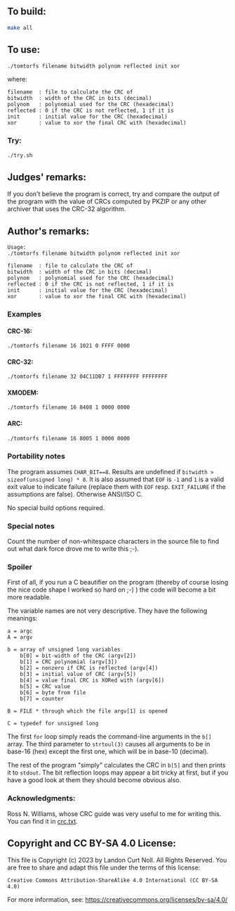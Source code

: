 ## To build:

```sh
make all
```


## To use:

```sh
./tomtorfs filename bitwidth polynom reflected init xor
```

where:

```
filename  : file to calculate the CRC of
bitwidth  : width of the CRC in bits (decimal)
polynom   : polynomial used for the CRC (hexadecimal)
reflected : 0 if the CRC is not reflected, 1 if it is
init      : initial value for the CRC (hexadecimal)
xor       : value to xor the final CRC with (hexadecimal)
```

### Try:

```sh
./try.sh
```


## Judges' remarks:

If you don't believe the program is correct, try and compare the output
of the program with the value of CRCs computed by PKZIP or any other
archiver that uses the CRC-32 algorithm.


## Author's remarks:

```
Usage:
./tomtorfs filename bitwidth polynom reflected init xor

filename  : file to calculate the CRC of
bitwidth  : width of the CRC in bits (decimal)
polynom   : polynomial used for the CRC (hexadecimal)
reflected : 0 if the CRC is not reflected, 1 if it is
init      : initial value for the CRC (hexadecimal)
xor       : value to xor the final CRC with (hexadecimal)
```

### Examples


#### CRC-16:

```sh
./tomtorfs filename 16 1021 0 FFFF 0000
```


#### CRC-32:


```sh
./tomtorfs filename 32 04C11DB7 1 FFFFFFFF FFFFFFFF
```


#### XMODEM:

```sh
./tomtorfs filename 16 8408 1 0000 0000

```


#### ARC:

```sh
./tomtorfs filename 16 8005 1 0000 0000
```


### Portability notes

The program assumes `CHAR_BIT==8`. Results are undefined if `bitwidth >
sizeof(unsigned long) * 8`. It is also assumed that `EOF` is `-1` and `1` is a
valid exit value to indicate failure (replace them with `EOF` resp.
`EXIT_FAILURE` if the assumptions are false). Otherwise ANSI/ISO C.

No special build options required.


### Special notes

Count the number of non-whitespace characters in the source
file to find out what dark force drove me to write this ;-).


### Spoiler

First of all, if you run a C beautifier on the program (thereby of course losing
the nice code shape I worked so hard on ;-) ) the code will become a bit more
readable.

The variable names are not very descriptive. They have the
following meanings:

```
a = argc
A = argv

b = array of unsigned long variables
    b[0] = bit-width of the CRC (argv[2])
    b[1] = CRC polynomial (argv[3])
    b[2] = nonzero if CRC is reflected (argv[4])
    b[3] = initial value of CRC (argv[5])
    b[4] = value final CRC is XORed with (argv[6])
    b[5] = CRC value
    b[6] = byte from file
    b[7] = counter

B = FILE * through which the file argv[1] is opened

C = typedef for unsigned long
```

The first `for` loop simply reads the command-line arguments
in the `b[]` array. The third parameter to `strtoul(3)` causes
all arguments to be in base-16 (hex) except the first one,
which will be in base-10 (decimal).

The rest of the program "simply" calculates the CRC in `b[5]`
and then prints it to `stdout`. The bit reflection loops may
appear a bit tricky at first, but if you have a good look
at them they should become obvious also.

###  Acknowledgments:

Ross N. Williams, whose CRC guide was very useful to me
for writing this. You can find it in [crc.txt](crc.txt).


## Copyright and CC BY-SA 4.0 License:

This file is Copyright (c) 2023 by Landon Curt Noll.  All Rights Reserved.
You are free to share and adapt this file under the terms of this license:

    Creative Commons Attribution-ShareAlike 4.0 International (CC BY-SA 4.0)

For more information, see: https://creativecommons.org/licenses/by-sa/4.0/
